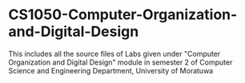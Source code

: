 # CS1050-Computer-Organization-and-Digital-Design
This includes all the source files of Labs given under "Computer Organization and Digital Design" module in semester 2 of Computer Science and Engineering Department, University of Moratuwa 
